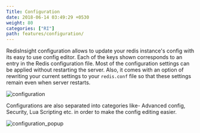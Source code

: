 ```yaml
---
Title: Configuration
date: 2018-06-14 03:49:29 +0530
weight: 80
categories: ["RI"]
path: features/configuration/
---
```

RedisInsight configuration allows to update your redis instance's config with its easy to use config editor. Each of the keys shown corresponds to an entry in the Redis configuration file. Most of the configuration settings can be applied without restarting the server. Also, it comes with an option of rewriting your current settings to your `redis.conf` file so that these settings remain even when server restarts.

![configuration](/images/ri/configuration.png)

Configurations are also separated into categories like- Advanced config, Security, Lua Scripting etc. in order to make the config editing easier.

![configuration_popup](/images/ri/configuration_popup.png)
